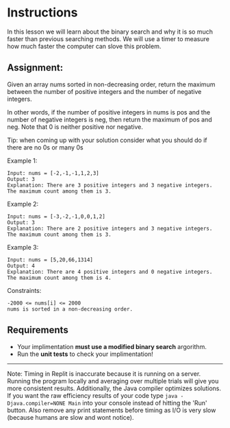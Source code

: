 # Instructions  

In this lesson we will learn about the binary search and why it is so much faster than previous searching methods. We will use a timer to measure how much faster the computer can slove this problem.

## Assignment:
Given an array nums sorted in non-decreasing order, return the maximum between the number of positive integers and the number of negative integers.

In other words, if the number of positive integers in nums is pos and the number of negative integers is neg, then return the maximum of pos and neg.
Note that 0 is neither positive nor negative.

Tip: when coming up with your solution consider what you should do if there are no 0s or many 0s

Example 1:
```
Input: nums = [-2,-1,-1,1,2,3]
Output: 3
Explanation: There are 3 positive integers and 3 negative integers. The maximum count among them is 3.
```

Example 2:
```
Input: nums = [-3,-2,-1,0,0,1,2]
Output: 3
Explanation: There are 2 positive integers and 3 negative integers. The maximum count among them is 3.
```

Example 3:
```
Input: nums = [5,20,66,1314]
Output: 4
Explanation: There are 4 positive integers and 0 negative integers. The maximum count among them is 4.
 ```

Constraints:
```
-2000 <= nums[i] <= 2000
nums is sorted in a non-decreasing order.
```

## Requirements
* Your implimentation **must use a modified binary search** argorithm.
* Run the **unit tests** to check your implimentation!

---

Note: Timing in Replit is inaccurate because it is running on a server. Running the program locally and averaging over multiple trials will give you more consistent results. Additionally, the Java compiler optimizes solutions. If you want the raw efficiency results of your code type ```java -Djava.compiler=NONE Main``` into your console instead of hitting the 'Run' button. Also remove any print statements before timing as I/O is very slow (because humans are slow and wont notice).